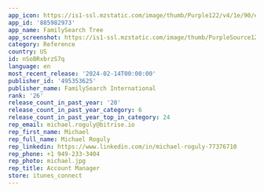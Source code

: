 ```yaml
---
app_icon: https://is1-ssl.mzstatic.com/image/thumb/Purple122/v4/1e/90/e2/1e90e270-905a-3186-b5d4-bad1033d4e7e/AppIcon-0-0-1x_U007epad-0-0-0-85-220.png/1024x1024bb.png
app_id: '885982973'
app_name: FamilySearch Tree
app_screenshot: https://is1-ssl.mzstatic.com/image/thumb/PurpleSource122/v4/84/cb/e6/84cbe68c-c8bd-93bf-df34-eb8d7f6502aa/33f9a03e-c911-4339-b3fc-b393b9cc65f1_en-US-snapshotSim_iPhone_12_Pro_Max-find_1_DDFAA21D-4B42-48E0-9245-939D5E095E3E.png/1284x2778bb.png
category: Reference
country: US
id: nSoBRxbrzS7q
language: en
most_recent_release: '2024-02-14T00:00:00'
publisher_id: '495353625'
publisher_name: FamilySearch International
rank: '26'
release_count_in_past_year: '20'
release_count_in_past_year_category: 6
release_count_in_past_year_top_in_category: 24
rep_email: michael.roguly@bitrise.io
rep_first_name: Michael
rep_full_name: Michael Roguly
rep_linkedin: https://www.linkedin.com/in/michael-roguly-77376710
rep_phone: +1 949-233-3404
rep_photo: michael.jpg
rep_title: Account Manager
store: itunes_connect
---
```

